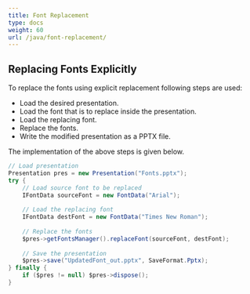 ```yaml
---
title: Font Replacement
type: docs
weight: 60
url: /java/font-replacement/
---
```


## **Replacing Fonts Explicitly**
To replace the fonts using explicit replacement following steps are used:

- Load the desired presentation.
- Load the font that is to replace inside the presentation.
- Load the replacing font.
- Replace the fonts.
- Write the modified presentation as a PPTX file.

The implementation of the above steps is given below.

```java
// Load presentation
Presentation pres = new Presentation("Fonts.pptx");
try {
    // Load source font to be replaced
    IFontData sourceFont = new FontData("Arial");
    
    // Load the replacing font
    IFontData destFont = new FontData("Times New Roman");
    
    // Replace the fonts
    $pres->getFontsManager().replaceFont(sourceFont, destFont);
    
    // Save the presentation
    $pres->save("UpdatedFont_out.pptx", SaveFormat.Pptx);
} finally {
    if ($pres != null) $pres->dispose();
}
```
